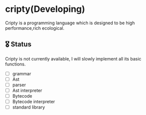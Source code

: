 # cripty(Developing)

Cripty is a programming language which is designed to be high performance,rich ecological.

## 🎖️ Status

Cripty is not currently available, I will slowly implement all its basic functions.

- [ ] grammar
- [ ] Ast
- [ ] parser
- [ ] Ast interpreter
- [ ] Bytecode
- [ ] Bytecode interpreter
- [ ] standard library
